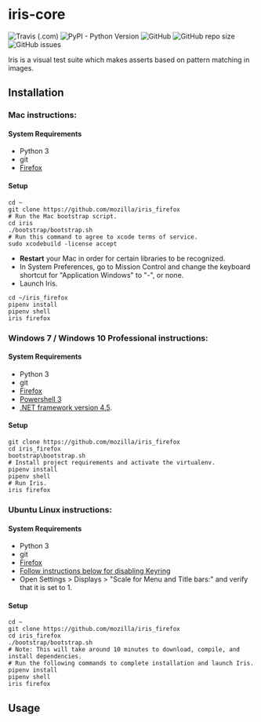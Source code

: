 # iris-core

![Travis (.com)](https://img.shields.io/travis/com/mozilla/iris)
![PyPI - Python Version](https://img.shields.io/pypi/pyversions/moziris)
![GitHub](https://img.shields.io/github/license/mozilla/iris)
![GitHub repo size](https://img.shields.io/github/repo-size/mozilla/iris)
![GitHub issues](https://img.shields.io/github/issues/mozilla/iris)

Iris is a visual test suite which makes asserts based on pattern matching in images.


## Installation

### Mac instructions:

#### System Requirements

 - Python 3
 - git
 - [Firefox](https://www.mozilla.org/en-US/firefox/new/)

#### Setup

```
cd ~
git clone https://github.com/mozilla/iris_firefox
# Run the Mac bootstrap script.
cd iris
./bootstrap/bootstrap.sh
# Run this command to agree to xcode terms of service.
sudo xcodebuild -license accept
```
 - **Restart** your Mac in order for certain libraries to be recognized.
 - In System Preferences, go to Mission Control and change the keyboard shortcut for "Application Windows" to "-", or none.
 - Launch Iris.
```
cd ~/iris_firefox
pipenv install
pipenv shell
iris firefox
```

### Windows 7 / Windows 10 Professional instructions:

#### System Requirements

 - Python 3
 - git
 - [Firefox](https://www.mozilla.org/en-US/firefox/new/)
 - [Powershell 3](https://www.microsoft.com/en-us/download/details.aspx?id=34595)
 - [.NET framework version 4.5](https://www.microsoft.com/en-us/download/details.aspx?id=30653).

#### Setup

```
git clone https://github.com/mozilla/iris_firefox
cd iris_firefox
bootstrap\bootstrap.sh
# Install project requirements and activate the virtualenv.
pipenv install
pipenv shell
# Run Iris.
iris firefox
```

### Ubuntu Linux instructions:

#### System Requirements

 - Python 3
 - git
 - [Firefox](https://www.mozilla.org/en-US/firefox/new/)
 - [Follow instructions below for disabling Keyring](https://github.com/mozilla/iris_firefox/wiki/Setup#disable-system-keyring)
 - Open Settings > Displays > "Scale for Menu and Title bars:" and verify that it is set to 1.

#### Setup
```
cd ~
git clone https://github.com/mozilla/iris_firefox
cd iris_firefox
./bootstrap/bootstrap.sh
# Note: This will take around 10 minutes to download, compile, and install dependencies.
# Run the following commands to complete installation and launch Iris.
pipenv install
pipenv shell
iris firefox
```

## Usage
